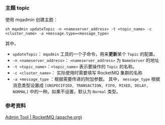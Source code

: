 ### 主题 topic

使用 mqadmin 创建主题：

```shell
sh mqadmin updateTopic -n <nameserver_address> -t <topic_name> -c <cluster_name> -a +message.type=<message_type>
```

其中，

- `updateTopic`：  `mqadmin` 工具的一个子命令，用来**更新**某个 `Topic` 的配置。
- `-n <nameserver_address>`： `<nameserver_address>` 为 `NameServer` 的地址
- `-t <topic_name>`：`<topic_name>` 表示要操作的 `Topic` 的名称。
- `-c <cluster_name>`： 实际使用时需要填写 RocketMQ 集群的名称
- `-a +message_type` ：根据需要传递的附加参数。 其中， `message_type` 根据消息类型设置成 `[UNSPECIFIED, TRANSACTION, FIFO, MIXED, DELAY, NORMAL]` 中的一种。如果不设置，默认为 `Normal` 类型。











### 参考资料

[Admin Tool | RocketMQ (apache.org)](https://rocketmq.apache.org/zh/docs/deploymentOperations/02admintool)
